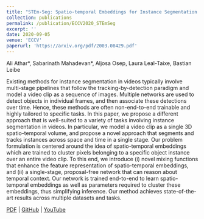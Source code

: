 ```yaml
---
title: "STEm-Seg: Spatio-temporal Embeddings for Instance Segmentation in Videos"
collection: publications
permalink: /publication/ECCV2020_STEmSeg
excerpt: ''
date: 2020-09-05
venue: 'ECCV'
paperurl: 'https://arxiv.org/pdf/2003.08429.pdf'
---
```

Ali Athar\*, Sabarinath Mahadevan\*, Aljosa Osep, Laura Leal-Taixe, Bastian Leibe

Existing methods for instance segmentation in videos typically involve multi-stage pipelines that follow the tracking-by-detection paradigm and model a video clip as a sequence of images. Multiple networks are used to detect objects in individual frames, and then associate these detections over time. Hence, these methods are often non-end-to-end trainable and highly tailored to specific tasks. In this paper, we propose a different approach that is well-suited to a variety of tasks involving instance segmentation in videos. In particular, we model a video clip as a single 3D spatio-temporal volume, and propose a novel approach that segments and tracks instances across space and time in a single stage. Our  problem formulation is centered around the idea of spatio-temporal embeddings which are trained to cluster pixels belonging to a specific object instance over an entire video clip. To this end, we introduce (i) novel mixing functions that enhance the feature representation of spatio-temporal embeddings, and (ii) a single-stage, proposal-free network that can reason about temporal context. Our network is trained end-to-end to learn spatio-temporal embeddings as well as parameters required to cluster these embeddings, thus simplifying inference. Our method achieves state-of-the-art results across multiple datasets and tasks.

[PDF](https://arxiv.org/pdf/2003.08429.pdf) | [GitHub](https://github.com/sabarim/STEm-Seg) | [YouTube](https://www.youtube.com/watch?v=E2Z-1HNO934)
